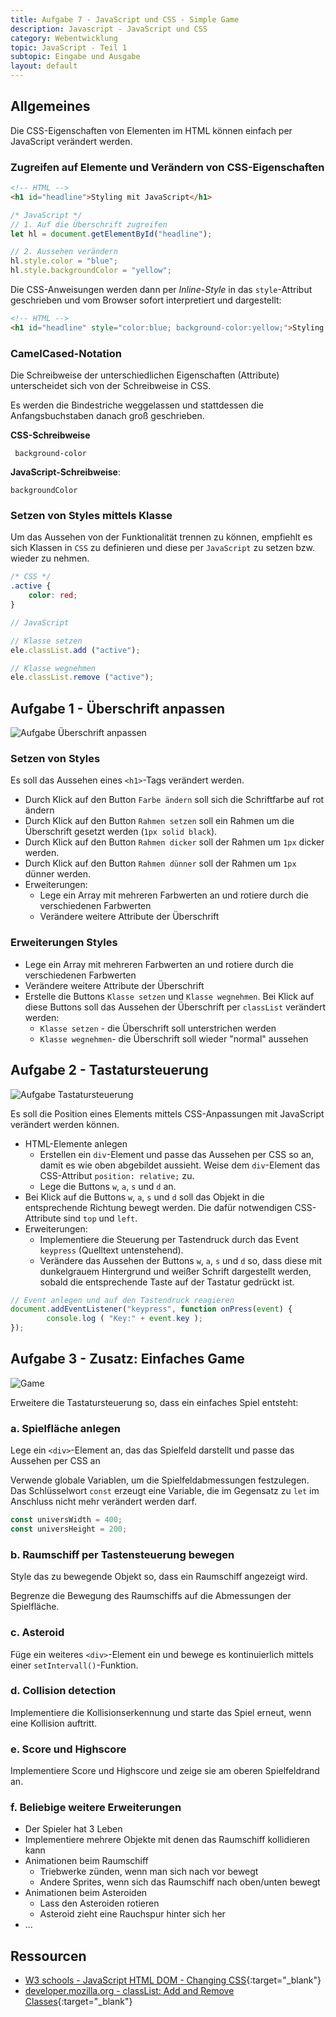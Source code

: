 ```yaml
---
title: Aufgabe 7 - JavaScript und CSS - Simple Game
description: Javascript - JavaScript und CSS
category: Webentwicklung
topic: JavaScript - Teil 1
subtopic: Eingabe und Ausgabe
layout: default
---
```


## Allgemeines

Die CSS-Eigenschaften von Elementen im HTML können einfach per JavaScript verändert werden.

### Zugreifen auf Elemente und Verändern von CSS-Eigenschaften
```html
<!-- HTML -->
<h1 id="headline">Styling mit JavaScript</h1>
```
```javascript
/* JavaScript */
// 1. Auf die Überschrift zugreifen
let hl = document.getElementById("headline");

// 2. Aussehen verändern
hl.style.color = "blue";
hl.style.backgroundColor = "yellow";
```

Die CSS-Anweisungen werden dann per _Inline-Style_ in das `style`-Attribut geschrieben und vom Browser sofort interpretiert und dargestellt:

```html
<!-- HTML -->
<h1 id="headline" style="color:blue; background-color:yellow;">Styling mit JavaScript</h1>
```

### CamelCased-Notation

Die Schreibweise der unterschiedlichen Eigenschaften (Attribute) unterscheidet sich von der Schreibweise in CSS.

Es werden die Bindestriche weggelassen und stattdessen die Anfangsbuchstaben danach groß geschrieben.

**CSS-Schreibweise**

```
 background-color
```

**JavaScript-Schreibweise**:
```
backgroundColor
```
### Setzen von Styles mittels Klasse
Um das Aussehen von der Funktionalität trennen zu können, empfiehlt es sich Klassen in `CSS` zu definieren und diese per `JavaScript` zu setzen bzw. wieder zu nehmen.

```css
/* CSS */
.active {
	color: red;
}
```

```JavaScript
// JavaScript

// Klasse setzen
ele.classList.add ("active");

// Klasse wegnehmen
ele.classList.remove ("active");
```

## Aufgabe 1 - Überschrift anpassen
![Aufgabe Überschrift anpassen](./img/js_css_headline.png)

### Setzen von Styles
Es soll das Aussehen eines `<h1>`-Tags verändert werden.

- Durch Klick auf den Button `Farbe ändern` soll sich die Schriftfarbe auf rot ändern
- Durch Klick auf den Button `Rahmen setzen` soll ein Rahmen um die Überschrift gesetzt werden (`1px solid black`).
- Durch Klick auf den Button `Rahmen dicker` soll der Rahmen um `1px` dicker werden.
- Durch Klick auf den Button `Rahmen dünner` soll der Rahmen um `1px` dünner werden.
- Erweiterungen:
	- Lege ein Array mit mehreren Farbwerten an und rotiere durch die verschiedenen Farbwerten
	- Verändere weitere Attribute der Überschrift

### Erweiterungen Styles
- Lege ein Array mit mehreren Farbwerten an und rotiere durch die verschiedenen Farbwerten
- Verändere weitere Attribute der Überschrift
- Erstelle die Buttons `Klasse setzen` und `Klasse wegnehmen`. Bei Klick auf diese Buttons soll das Aussehen der Überschrift per `classList` verändert werden:
	- `Klasse setzen` - die Überschrift soll unterstrichen werden
	- `Klasse wegnehmen`- die Überschrift soll wieder "normal" aussehen

## Aufgabe 2 - Tastatursteuerung
![Aufgabe Tastatursteuerung](./img/js_css_keyboard.png)

Es soll die Position eines Elements mittels CSS-Anpassungen mit JavaScript verändert werden können.

- HTML-Elemente anlegen
	- Erstellen ein `div`-Element und passe das Aussehen per CSS so an, damit es wie oben abgebildet aussieht. Weise dem `div`-Element das CSS-Attribut `position: relative;` zu.
	- Lege die Buttons `w`, `a`, `s` und `d` an.
- Bei Klick auf die Buttons `w`, `a`, `s` und `d` soll das Objekt in die entsprechende Richtung bewegt werden. Die dafür notwendigen CSS-Attribute sind `top` und `left`.
- Erweiterungen:
	- Implementiere die Steuerung per Tastendruck durch das Event `keypress` (Quelltext untenstehend).
	- Verändere das Aussehen der Buttons `w`, `a`, `s` und `d` so, dass diese mit dunkelgrauem Hintergrund und weißer Schrift dargestellt werden, sobald die entsprechende Taste auf der Tastatur gedrückt ist.

```javascript
// Event anlegen und auf den Tastendruck reagieren
document.addEventListener("keypress", function onPress(event) {
		console.log ( "Key:" + event.key );
});
```

## Aufgabe 3 - Zusatz: Einfaches Game
![Game](img/js_css_lostgame.png)

Erweitere die Tastatursteuerung so, dass ein einfaches Spiel entsteht:
### a. Spielfläche anlegen
Lege ein `<div>`-Element an, das das Spielfeld darstellt und passe das Aussehen per CSS an

Verwende globale Variablen, um die Spielfeldabmessungen festzulegen. Das Schlüsselwort `const` erzeugt eine Variable, die im Gegensatz zu `let` im Anschluss nicht mehr verändert werden darf.
```javascript
const universWidth = 400;
const universHeight = 200;
```

### b. Raumschiff per Tastensteuerung bewegen
Style das zu bewegende Objekt so, dass ein Raumschiff angezeigt wird.

Begrenze die Bewegung des Raumschiffs auf die Abmessungen der Spielfläche.

### c. Asteroid
Füge ein weiteres `<div>`-Element ein und bewege es kontinuierlich mittels einer `setIntervall()`-Funktion.

### d. Collision detection
Implementiere die Kollisionserkennung und starte das Spiel erneut, wenn eine Kollision auftritt.

### e. Score und Highscore
Implementiere Score und Highscore und zeige sie am oberen Spielfeldrand an.

### f. Beliebige weitere Erweiterungen
- Der Spieler hat 3 Leben
- Implementiere mehrere Objekte mit denen das Raumschiff kollidieren kann
- Animationen beim Raumschiff
  - Triebwerke zünden, wenn man sich nach vor bewegt
  - Andere Sprites, wenn sich das Raumschiff nach oben/unten bewegt
- Animationen beim Asteroiden
  - Lass den Asteroiden rotieren
  - Asteroid zieht eine Rauchspur hinter sich her
- ...


## Ressourcen
* [W3 schools - JavaScript HTML DOM - Changing CSS](https://www.w3schools.com/js/js_htmldom_css.asp){:target="_blank"}
* [developer.mozilla.org - classList: Add and Remove Classes](https://developer.mozilla.org/de/docs/Web/API/Element/classList){:target="_blank"}